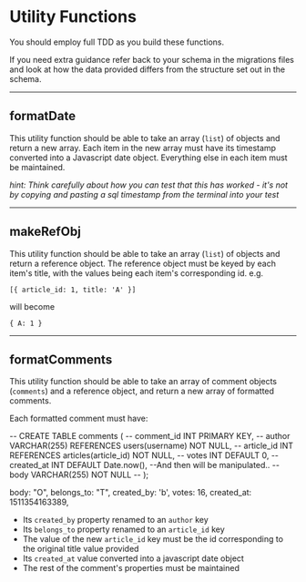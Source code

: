 # Utility Functions

You should employ full TDD as you build these functions.

If you need extra guidance refer back to your schema in the migrations files and look at how the data provided differs from the structure set out in the schema.

---

## formatDate

This utility function should be able to take an array (`list`) of objects and return a new array. Each item in the new array must have its timestamp converted into a Javascript date object. Everything else in each item must be maintained.

_hint: Think carefully about how you can test that this has worked - it's not by copying and pasting a sql timestamp from the terminal into your test_

---

## makeRefObj

This utility function should be able to take an array (`list`) of objects and return a reference object. The reference object must be keyed by each item's title, with the values being each item's corresponding id. e.g.

`[{ article_id: 1, title: 'A' }]`

will become

`{ A: 1 }`

---

## formatComments

This utility function should be able to take an array of comment objects (`comments`) and a reference object, and return a new array of formatted comments.

Each formatted comment must have:

-- CREATE TABLE comments (
--   comment_id INT PRIMARY KEY,
--   author VARCHAR(255) REFERENCES users(username) NOT NULL,
--   article_id INT REFERENCES articles(article_id) NOT NULL,
--   votes INT DEFAULT 0,
--   created_at INT DEFAULT Date.now(), --And then will be manipulated..
--   body VARCHAR(255) NOT NULL
-- );

  body:
    "O",
  belongs_to: "T",
  created_by: 'b',
  votes: 16,
  created_at: 1511354163389,

- Its `created_by` property renamed to an `author` key
- Its `belongs_to` property renamed to an `article_id` key
- The value of the new `article_id` key must be the id corresponding to the original title value provided
- Its `created_at` value converted into a javascript date object
- The rest of the comment's properties must be maintained
